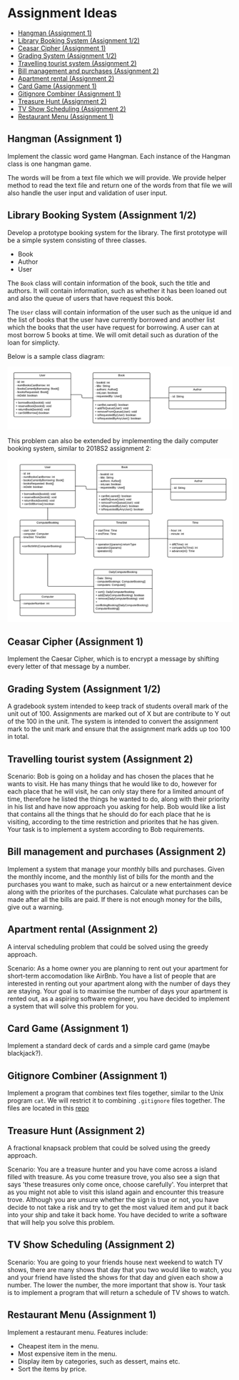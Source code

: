 # Assignment Ideas <!-- omit in toc -->

- [Hangman (Assignment 1)](#hangman-assignment-1)
- [Library Booking System (Assignment 1/2)](#library-booking-system-assignment-12)
- [Ceasar Cipher (Assignment 1)](#ceasar-cipher-assignment-1)
- [Grading System (Assignment 1/2)](#grading-system-assignment-12)
- [Travelling tourist system (Assignment 2)](#travelling-tourist-system-assignment-2)
- [Bill management and purchases (Assignment 2)](#bill-management-and-purchases-assignment-2)
- [Apartment rental (Assignment 2)](#apartment-rental-assignment-2)
- [Card Game (Assignment 1)](#card-game-assignment-1)
- [Gitignore Combiner (Assignment 1)](#gitignore-combiner-assignment-1)
- [Treasure Hunt (Assignment 2)](#treasure-hunt-assignment-2)
- [TV Show Scheduling (Assignment 2)](#tv-show-scheduling-assignment-2)
- [Restaurant Menu (Assignment 1)](#restaurant-menu-assignment-1)

## Hangman (Assignment 1)

Implement the classic word game Hangman. Each instance of the Hangman class is one hangman game.

The words will be from a text file which we will provide. We provide helper method to read the text file and return one of the words from that file we will also handle the user input and validation of user input.

## Library Booking System (Assignment 1/2)

Develop a prototype booking system for the library. The first prototype will be a simple system consisting of three classes.

- Book
- Author
- User

The `Book` class will contain information of the book, such the title and authors. It will contain information, such as whether it has been loaned out and also the queue of users that have request this book.

 The `User` class will contain information of the user such as the unique id and the list of books that the user have currently borrowed and another list which the books that the user have request for borrowing. A user can at most borrow 5 books at time. We will omit detail such as duration of the loan for simplicty.

 Below is a sample class diagram:

![Sample UML Class Diagram Library Booking System Basic Version UML Diagram](images/library-booking-system-basic-class-diagram.png)

This problem can also be extended by implementing the daily computer booking system, similar to 2018S2 assignment 2:

![Library Booking System UML Diagram](images/library-booking-system-class-diagram.png)

## Ceasar Cipher (Assignment 1)

Implement the Caesar Cipher, which is to encrypt a message by shifting every letter of that message by a number.

## Grading System (Assignment 1/2)

A gradebook system intended to keep track of students overall mark of the unit out of 100. Assignments are marked out of X but are contribute to Y out of the 100 in the unit. The system is intended to convert the assignment mark to the unit mark and ensure that the assignment mark adds up too 100 in total.

## Travelling tourist system (Assignment 2)

Scenario: Bob is going on a holiday and has chosen the places that he wants to visit. He has many things that he would like to do, however for each place that he will visit, he can only stay there for a limited amount of time, therefore he listed the things he wanted to do, along with their priority in his list and have now approach you asking for help. Bob would like a list that contains all the things that he should do for each place that he is visiting, according to the time restriction and priorites that he has given. Your task is to implement a system according to Bob requirements.

## Bill management and purchases (Assignment 2)

Implement a system that manage your monthly bills and purchases. Given the monthly income, and the monthly list of bills for the month and the purchases you want to make, such as haircut or a new entertainment device along with the priorites of the purchases. Calculate what purchases can be made after all the bills are paid. If there is not enough money for the bills, give out a warning.

## Apartment rental (Assignment 2)

A interval scheduling problem that could be solved using the greedy approach.

Scenario: As a home owner you are planning to rent out your apartment for short-term accomodation like AirBnb. You have a list of people that are interested in renting out your apartment along with the number of days they are staying. Your goal is to maximise the number of days your apartment is rented out, as a aspiring software engineer, you have decided to implement a system that will solve this problem for you.

## Card Game (Assignment 1)

Implement a standard deck of cards and a simple card game (maybe blackjack?).

## Gitignore Combiner (Assignment 1)

Implement a program that combines text files together, similar to the Unix program `cat`. We will restrict it to combining `.gitignore` files together. The files are located in this [repo](https://github.com/github/gitignore?files=1)

## Treasure Hunt (Assignment 2)

A fractional knapsack problem that could be solved using the greedy approach.

Scenario: You are a treasure hunter and you have come across a island filled with treasure. As you come treasure trove, you also see a sign that says 'these treasures only come once, choose carefully'. You interpret that as you might not able to visit this island again and encounter this treasure trove. Although you are unsure whether the sign is true or not, you have decide to not take a risk and try to get the most valued item and put it back into your ship and take it back home. You have decided to write a software that will help you solve this problem.

## TV Show Scheduling (Assignment 2)

Scenario: You are going to your friends house next weekend to watch TV shows, there are many shows that day that you two would like to watch, you and your friend have listed the shows for that day and given each show a number. The lower the number, the more important that show is. Your task is to implement a program that will return a schedule of TV shows to watch.

## Restaurant Menu (Assignment 1)

Implement a restaurant menu. Features include:

- Cheapest item in the menu.
- Most expensive item in the menu.
- Display item by categories, such as dessert, mains etc.
- Sort the items by price.